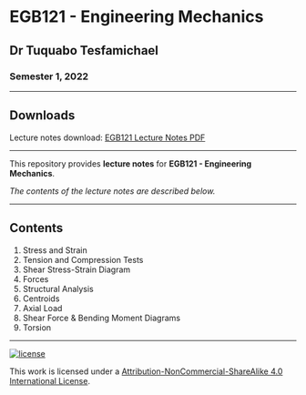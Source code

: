 # EGB121 - Engineering Mechanics

## Dr Tuquabo Tesfamichael

### Semester 1, 2022

---

## Downloads

Lecture notes download: [EGB121 Lecture Notes PDF](https://www.github.com/Tarang74/EGB121/raw/main/EGB121%20Lecture%20Notes.pdf)

---

This repository provides **lecture notes** for **EGB121 - Engineering Mechanics**.

*The contents of the lecture notes are described below.*

---

## Contents

1. Stress and Strain
2. Tension and Compression Tests
3. Shear Stress-Strain Diagram
4. Forces
5. Structural Analysis
6. Centroids
7. Axial Load
8. Shear Force \& Bending Moment Diagrams
9. Torsion

---

[![license](https://forthebadge.com/images/badges/cc-nc-sa.svg)](http://creativecommons.org/licenses/by-nc-sa/4.0/)

This work is licensed under a [Attribution-NonCommercial-ShareAlike 4.0 International License](http://creativecommons.org/licenses/by-nc-sa/4.0/).
